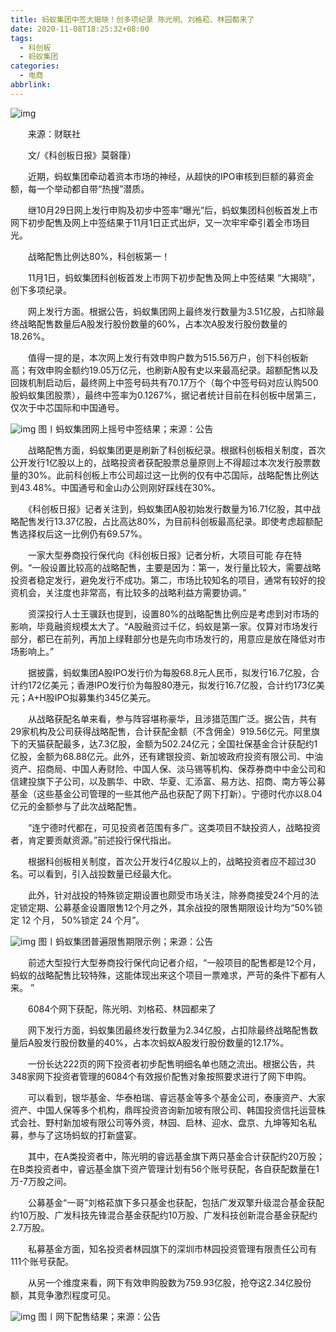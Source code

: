 ```yaml
---
title: 蚂蚁集团中签大揭晓！创多项纪录 陈光明、刘格菘、林园都来了
date: 2020-11-08T18:25:32+08:00
tags:
  - 科创板
  - 蚂蚁集团
categories:
  - 电商
abbrlink:
---
```


![img](https://cdn.jsdelivr.net/gh/yakeing/Documentation@main/Hexo/images/8648-kcieyvz4502510.jpg)

　　来源：财联社

　　文/《科创板日报》莫磬箻）

　　近期，蚂蚁集团牵动着资本市场的神经，从超快的IPO审核到巨额的募资金额，每一个举动都自带“热搜”潜质。

　　继10月29日网上发行申购及初步中签率“曝光”后，蚂蚁集团科创板首发上市网下初步配售及网上中签结果于11月1日正式出炉，又一次牢牢牵引着全市场目光。

　　战略配售比例达80%，科创板第一！

　　11月1日，蚂蚁集团科创板首发上市网下初步配售及网上中签结果 “大揭晓”，创下多项纪录。

　　网上发行方面。根据公告，蚂蚁集团网上最终发行数量为3.51亿股，占扣除最终战略配售数量后A股发行股份数量的60%，占本次A股发行股份数量的18.26%。

　　值得一提的是，本次网上发行有效申购户数为515.56万户，创下科创板新高；有效申购金额约19.05万亿元，也刷新A股有史以来最高纪录。超额配售以及回拨机制启动后，最终网上中签号码共有70.17万个（每个中签号码对应认购500股蚂蚁集团股票），最终中签率为0.1267%，据记者统计目前在科创板中居第三，仅次于中芯国际和中国通号。

![img](https://cdn.jsdelivr.net/gh/yakeing/Documentation@main/Hexo/images/c025-kcieyvz4496275.png)
 图〡蚂蚁集团网上摇号中签结果；来源：公告

　　战略配售方面，蚂蚁集团更是刷新了科创板纪录。根据科创板相关制度，首次公开发行1亿股以上的，战略投资者获配股票总量原则上不得超过本次发行股票数量的30%。此前科创板上市公司超过这一比例的仅有中芯国际，战略配售比例达到43.48%。中国通号和金山办公则刚好踩线在30%。

　　《科创板日报》记者关注到，蚂蚁集团A股初始发行数量为16.71亿股，其中战略配售发行13.37亿股，占比高达80%，为目前科创板最高纪录。即使考虑超额配售选择权后这一比例仍有69.57%。

　　一家大型券商投行保代向《科创板日报》记者分析，大项目可能 存在特例。“一般设置比较高的战略配售，主要是因为：第一，发行量比较大，需要战略投资者稳定发行，避免发行不成功。第二，市场比较知名的项目，通常有较好的投资机会，关注度也非常高，有比较多的战略利益方需要协调。”

　　资深投行人士王骥跃也提到，设置80%的战略配售比例应是考虑到对市场的影响，毕竟融资规模太大了。“A股融资过千亿，蚂蚁是第一家。仅算对市场发行部分，都已在前列，再加上绿鞋部分也是先向市场发行的，用意应是放在降低对市场影响上。”

　　据披露，蚂蚁集团A股IPO发行价为每股68.8元人民币，拟发行16.7亿股，合计约172亿美元；香港IPO发行价为每股80港元，拟发行16.7亿股，合计约173亿美元；A+H股IPO拟募集约345亿美元。

　　从战略获配名单来看，参与阵容堪称豪华，且涉猎范围广泛。据公告，共有29家机构及公司获得战略配售，合计获配金额（不含佣金）919.56亿元。阿里旗下的天猫获配最多，达7.3亿股，金额为502.24亿元；全国社保基金合计获配约1亿股，金额为68.88亿元。此外，还有建银投资、新加坡政府投资有限公司、中油资产、招商局、中国人寿财险、中国人保、淡马锡等机构、保荐券商中中金公司和信建投旗下子公司，以及鹏华、中欧、华夏、汇添富、易方达、招商、南方等公募基金（这些基金公司管理的一些其他产品也获配了网下打新）。宁德时代亦以8.04亿元的金额参与了此次战略配售。

　　“连宁德时代都在，可见投资者范围有多广。这类项目不缺投资人，战略投资者，肯定要贡献资源。”前述投行保代指出。

　　根据科创板相关制度，首次公开发行4亿股以上的，战略投资者应不超过30名。可以看到，引入战投数量已经最大化。

　　此外，针对战投的特殊锁定期设置也颇受市场关注，除券商接受24个月的法定锁定期、公募基金设置限售12个月之外，其余战投的限售期限设计均为“50%锁定 12 个月， 50%锁定 24 个月”。

![img](https://cdn.jsdelivr.net/gh/yakeing/Documentation@main/Hexo/images/f7d7-kcieyvz4496307.png)
 图〡蚂蚁集团普遍限售期限示例；来源：公告

　　前述大型投行大型券商投行保代向记者介绍，“一般项目的配售都是12个月，蚂蚁的战略配售比较特殊，这能体现出来这个项目一票难求，严苛的条件下都有人来。 ”

　　6084个网下获配，陈光明、刘格菘、林园都来了

　　网下发行方面，蚂蚁集团最终发行数量为2.34亿股，占扣除最终战略配售数量后A股发行股份数量的40%，占本次蚂蚁A股发行股份数量的12.17%。

　　一份长达222页的网下投资者初步配售明细名单也随之流出。根据公告，共348家网下投资者管理的6084个有效报价配售对象按照要求进行了网下申购。

　　可以看到，银华基金、华泰柏瑞、睿远基金等多个基金公司，泰康资产、大家资产、中国人保等多个机构，鼎晖投资咨询新加坡有限公司、韩国投资信托运营株式会社、野村新加坡有限公司等外资，林园、启林、迎水、盘京、九坤等知名私募，参与了这场蚂蚁的打新盛宴。

　　其中，在A类投资者中，陈光明的睿远基金旗下两只基金合计获配约20万股；在B类投资者中，睿远基金旗下资产管理计划有56个账号获配，各自获配数量在1万-7万股之间。

　　公募基金“一哥”刘格菘旗下多只基金也获配，包括广发双擎升级混合基金获配约10万股、广发科技先锋混合基金获配约10万股、广发科技创新混合基金获配约2.7万股。

　　私募基金方面，知名投资者林园旗下的深圳市林园投资管理有限责任公司有111个账号获配。

　　从另一个维度来看，网下有效申购股数为759.93亿股，抢夺这2.34亿股份额，其竞争激烈程度可见。

![img](https://cdn.jsdelivr.net/gh/yakeing/Documentation@main/Hexo/images/1e12-kcieyvz4496352.png)
 图〡网下配售结果；来源：公告